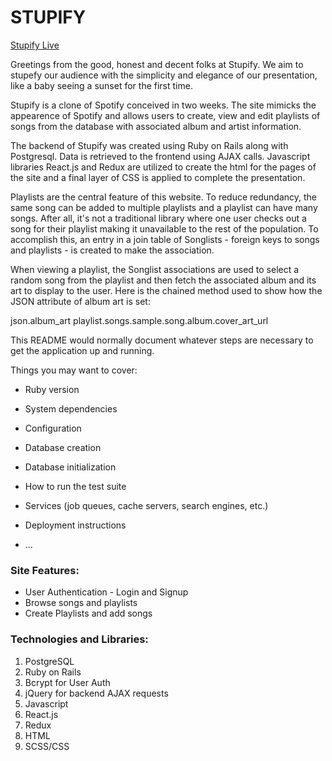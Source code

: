 # STUPIFY

[Stupify Live](https://stupify.herokuapp.com/#/)

Greetings from the good, honest and decent folks at Stupify. We aim to stupefy our audience with the simplicity and elegance of our presentation, like a baby seeing a sunset for the first time. 

Stupify is a clone of Spotify conceived in two weeks. The site mimicks the appearence of Spotify and allows users to create, view and edit playlists of songs from the database with associated album and artist information.

The backend of Stupify was created using Ruby on Rails along with Postgresql. Data is retrieved to the frontend using AJAX calls. Javascript libraries React.js and Redux are utilized to create the html for the pages of the site and a final layer of CSS is applied to complete the presentation.

Playlists are the central feature of this website.  To reduce redundancy, the same song can be added to multiple playlists and a playlist can have many songs. After all, it's not a traditional library where one user checks out a song for their playlist making it unavailable to the rest of the population. To accomplish this, an entry in a join table of Songlists - foreign keys to songs and playlists - is created to make the association.

When viewing a playlist, the Songlist associations are used to select a random song from the playlist and then fetch the associated album and its art to display to the user. Here is the chained method used to show how the JSON attribute of album art is set:

json.album_art playlist.songs.sample.song.album.cover_art_url



This README would normally document whatever steps are necessary to get the
application up and running.

Things you may want to cover:

* Ruby version

* System dependencies

* Configuration

* Database creation

* Database initialization

* How to run the test suite

* Services (job queues, cache servers, search engines, etc.)

* Deployment instructions

* ...

### Site Features:

* User Authentication - Login and Signup
* Browse songs and playlists
* Create Playlists and add songs

### Technologies and Libraries:
 1.	PostgreSQL
 2. Ruby on Rails
 3. Bcrypt for User Auth
 4. jQuery for backend AJAX requests
 5. Javascript
 6. React.js
 7. Redux
 8.	HTML
 9.	SCSS/CSS


